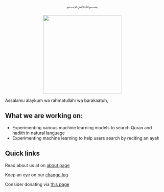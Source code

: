 <p align="center">
  ﷽
</p>

<p align="center">
  <img src="https://cdn.amrayn.com/assets/images/logo-about.png?v=2" width="256px">
 </p>

Assalamu alaykum wa rahmatullahi wa barakaatuh,

## What we are working on:
 - Experimenting various machine learning models to search Quran and hadith in natural language
 - Experimenting machine learning to help users search by reciting an ayah

## Quick links

Read about us at on [about page](https://amrayn.com/about)

Keep an eye on our [change log](https://amrayn.com/about/changes)

Consider donating via [this page](https://amrayn.com/donate)

[banner]: https://cdn.amrayn.com/assets/images/logo-about.png?v=2
